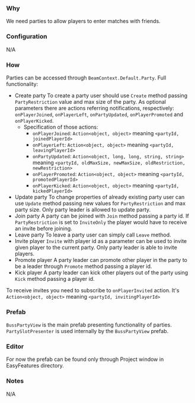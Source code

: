 ### Why
We need parties to allow players to enter matches with friends.

### Configuration
N/A

### How
Parties can be accessed through `BeamContext.Default.Party`.
Full functionality:
- Create party
	To create a party user should use `Create` method passing `PartyRestriction` value and max size of the party. As optional parameters there are actions referring notifications, respectively: `onPlayerJoined`, `onPlayerLeft`, `onPartyUpdated`, `onPlayerPromoted` and `onPlayerKicked`.
	- Specification of those actions:
		- `onPlayerJoined`: `Action<object, object>` meaning `<partyId, joinedPlayerId>`
		- `onPlayerLeft`: `Action<object, object>` meaning `<partyId, leavingPlayerId>`
		- `onPartyUpdated`: `Action<object, long, long, string, string>` meaning `<partyId, oldMaxSize, newMaxSize, oldRestriction, newRestriction>`
		- `onPlayerPromoted`: `Action<object, object>` meaning `<partyId, promotedPlayerId>`
		- `onPlayerKicked`: `Action<object, object>` meaning `<partyId, kickedPlayerId>`
- Update party
	To change properties of already existing party user can use `Update` method passing new values for `PartyRestriction` and max party size. Only party leader is allowed to update party.
- Join party
	A party can be joined with `Join` method passing a party id. If `PartyRestriction` is set to `InviteOnly` the player would have to receive an invite before joining.
- Leave party
	To leave a party user can simply call `Leave` method.
- Invite player
	`Invite` with player id as a parameter can be used to invite given player to the current party. Only party leader is able to invite players.
- Promote player
	A party leader can promote other player in the party to be a leader through `Promote` method passing a player id.
- Kick player
	A party leader can kick other players out of the party using `Kick` method passing a player id.

To receive invites you need to subscribe to `onPlayerInvited` action. It's `Action<object, object>` meaning `<partyId, invitingPlayerId>`

### Prefab
`BussPartyView` is the main prefab presenting functionality of parties.
`PartySlotPresenter` is used internally by the `BussPartyView` prefab.

### Editor
For now the prefab can be found only through Project window in EasyFeatures directory.

### Notes
N/A
